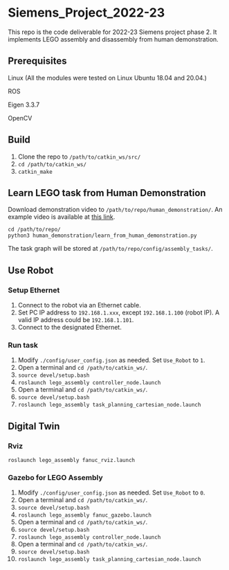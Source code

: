 # Siemens_Project_2022-23
This repo is the code deliverable for 2022-23 Siemens project phase 2.
It implements LEGO assembly and disassembly from human demonstration.

## Prerequisites
Linux (All the modules were tested on Linux Ubuntu 18.04 and 20.04.)

ROS

Eigen 3.3.7

OpenCV

## Build
1. Clone the repo to `/path/to/catkin_ws/src/`
2. `cd /path/to/catkin_ws/`
3. `catkin_make`

## Learn LEGO task from Human Demonstration
Download demonstration video to `/path/to/repo/human_demonstration/`. An example video is available at [this link](https://drive.google.com/file/d/1B8meDY02TvG3Zd5gK1jp-HvyWr81xG2g/view?usp=share_link).
```
cd /path/to/repo/
python3 human_demonstration/learn_from_human_demonstration.py
```
The task graph will be stored at `/path/to/repo/config/assembly_tasks/`.


## Use Robot
### Setup Ethernet
1. Connect to the robot via an Ethernet cable.
2. Set PC IP address to `192.168.1.xxx`, except `192.168.1.100` (robot IP). A valid IP address could be `192.168.1.101`. 
3. Connect to the designated Ethernet.

### Run task
1. Modify `./config/user_config.json` as needed. Set `Use_Robot` to `1`.
2. Open a terminal and `cd /path/to/catkin_ws/`.
3. `source devel/setup.bash`
4. `roslaunch lego_assembly controller_node.launch`
5. Open a terminal and `cd /path/to/catkin_ws/`.
6. `source devel/setup.bash`
7. `roslaunch lego_assembly task_planning_cartesian_node.launch`

## Digital Twin
### Rviz
`roslaunch lego_assembly fanuc_rviz.launch`


### Gazebo for LEGO Assembly
1. Modify `./config/user_config.json` as needed. Set `Use_Robot` to `0`.
2. Open a terminal and `cd /path/to/catkin_ws/`.
3. `source devel/setup.bash`
4. `roslaunch lego_assembly fanuc_gazebo.launch`
5. Open a terminal and `cd /path/to/catkin_ws/`.
6. `source devel/setup.bash`
7. `roslaunch lego_assembly controller_node.launch`
8. Open a terminal and `cd /path/to/catkin_ws/`.
9. `source devel/setup.bash`
10. `roslaunch lego_assembly task_planning_cartesian_node.launch`